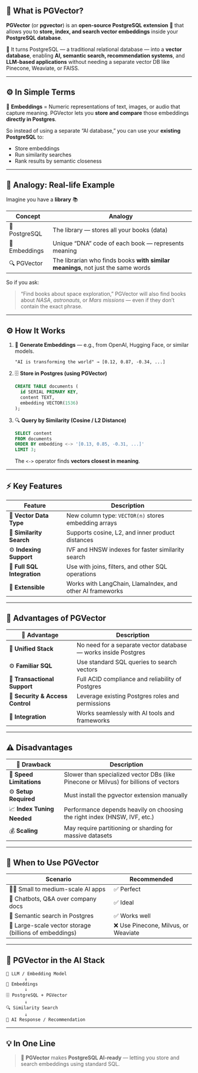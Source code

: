## 🧩 **What is PGVector?**

**PGVector** (or **pgvector**) is an **open-source PostgreSQL extension** 🧠 that allows you to **store, index, and search vector embeddings** inside your **PostgreSQL database**.

🔹 It turns PostgreSQL — a traditional relational database — into a **vector database**, enabling **AI, semantic search, recommendation systems**, and **LLM-based applications** without needing a separate vector DB like Pinecone, Weaviate, or FAISS.

---

## ⚙️ **In Simple Terms**

🧠 **Embeddings** = Numeric representations of text, images, or audio that capture meaning.
PGVector lets you **store and compare** those embeddings **directly in Postgres**.

So instead of using a separate “AI database,”
you can use your **existing PostgreSQL** to:

* Store embeddings
* Run similarity searches
* Rank results by semantic closeness

---

## 🧠 **Analogy: Real-life Example**

Imagine you have a **library** 📚

| Concept       | Analogy                                                                          |
| ------------- | -------------------------------------------------------------------------------- |
| 🏢 PostgreSQL | The library — stores all your books (data)                                       |
| 🔢 Embeddings | Unique “DNA” code of each book — represents meaning                              |
| 🔍 PGVector   | The librarian who finds books **with similar meanings**, not just the same words |

So if you ask:

> “Find books about space exploration,”
> PGVector will also find books about *NASA*, *astronauts*, or *Mars missions* — even if they don’t contain the exact phrase.

---

## ⚙️ **How It Works**

1. 🤖 **Generate Embeddings** — e.g., from OpenAI, Hugging Face, or similar models.

   ```
   "AI is transforming the world" → [0.12, 0.87, -0.34, ...]
   ```
2. 🗄️ **Store in Postgres (using PGVector)**

   ```sql
   CREATE TABLE documents (
     id SERIAL PRIMARY KEY,
     content TEXT,
     embedding VECTOR(1536)
   );
   ```
3. 🔍 **Query by Similarity (Cosine / L2 Distance)**

   ```sql
   SELECT content
   FROM documents
   ORDER BY embedding <-> '[0.13, 0.85, -0.31, ...]'
   LIMIT 3;
   ```

   The `<->` operator finds **vectors closest in meaning**.

---

## ⚡ **Key Features**

| Feature                     | Description                                               |
| --------------------------- | --------------------------------------------------------- |
| 🔢 **Vector Data Type**     | New column type: `VECTOR(n)` stores embedding arrays      |
| 🚀 **Similarity Search**    | Supports cosine, L2, and inner product distances          |
| ⚙️ **Indexing Support**     | IVF and HNSW indexes for faster similarity search         |
| 🔗 **Full SQL Integration** | Use with joins, filters, and other SQL operations         |
| 🧩 **Extensible**           | Works with LangChain, LlamaIndex, and other AI frameworks |

---

## 💪 **Advantages of PGVector**

| 🌟 Advantage                     | Description                                                    |
| -------------------------------- | -------------------------------------------------------------- |
| 🧩 **Unified Stack**             | No need for a separate vector database — works inside Postgres |
| ⚙️ **Familiar SQL**              | Use standard SQL queries to search vectors                     |
| 💾 **Transactional Support**     | Full ACID compliance and reliability of Postgres               |
| 🔐 **Security & Access Control** | Leverage existing Postgres roles and permissions               |
| 🔗 **Integration**               | Works seamlessly with AI tools and frameworks                  |

---

## ⚠️ **Disadvantages**

| 🚫 Drawback                | Description                                                                          |
| -------------------------- | ------------------------------------------------------------------------------------ |
| 🐢 **Speed Limitations**   | Slower than specialized vector DBs (like Pinecone or Milvus) for billions of vectors |
| ⚙️ **Setup Required**      | Must install the pgvector extension manually                                         |
| 📈 **Index Tuning Needed** | Performance depends heavily on choosing the right index (HNSW, IVF, etc.)            |
| 💰 **Scaling**             | May require partitioning or sharding for massive datasets                            |

---

## 🧭 **When to Use PGVector**

| Scenario                                               | Recommended                         |
| ------------------------------------------------------ | ----------------------------------- |
| 🧑‍💻 Small to medium-scale AI apps                    | ✅ Perfect                           |
| 🧠 Chatbots, Q&A over company docs                     | ✅ Ideal                             |
| 🧬 Semantic search in Postgres                         | ✅ Works well                        |
| 🏢 Large-scale vector storage (billions of embeddings) | ❌ Use Pinecone, Milvus, or Weaviate |

---

## 🧩 **PGVector in the AI Stack**

```
🧠 LLM / Embedding Model
       ↓
🔢 Embeddings
       ↓
🗄️ PostgreSQL + PGVector
       ↓
🔍 Similarity Search
       ↓
💬 AI Response / Recommendation
```

---

## 💡 **In One Line**

> 🧭 **PGVector** makes **PostgreSQL AI-ready** — letting you store and search embeddings using standard SQL.
